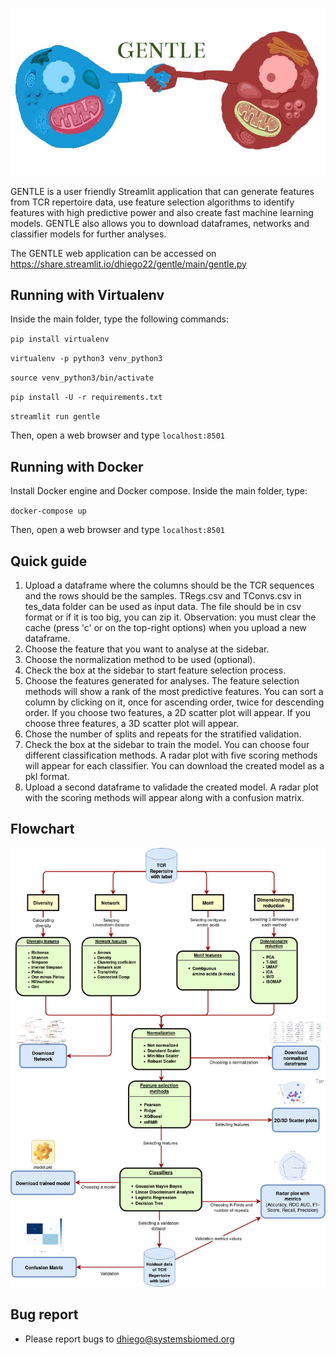 ![alt text](gentle_icon.jpeg)

GENTLE is a user friendly Streamlit application that can generate features from TCR repertoire data, use feature selection algorithms to identify features with high predictive power and also create fast machine learning models. GENTLE also allows you to download dataframes, networks and classifier models for further analyses.

The GENTLE web application can be accessed on https://share.streamlit.io/dhiego22/gentle/main/gentle.py

## Running with Virtualenv

Inside the main folder, type the following commands:
 
  `pip install virtualenv`
  
  `virtualenv -p python3 venv_python3`
  
  `source venv_python3/bin/activate`
  
  `pip install -U -r requirements.txt`
  
  `streamlit run gentle`
  
  Then, open a web browser and type `localhost:8501`
   
## Running with Docker

Install Docker engine and Docker compose. Inside the main folder, type:

  `docker-compose up`
  
Then, open a web browser and type `localhost:8501`

## Quick guide

1. Upload a dataframe where the columns should be the TCR sequences and the rows should be the samples. TRegs.csv and TConvs.csv in tes_data folder can be used as input data. The file should be in csv format or if it is too big, you can zip it. Observation: you must clear the cache (press 'c' or on the top-right options) when you upload a new dataframe.
2. Choose the feature that you want to analyse at the sidebar. 
3. Choose the normalization method to be used (optional).
4. Check the box at the sidebar to start feature selection process.
5. Choose the features generated for analyses. The feature selection methods will show a rank of the most predictive features. You can sort a column by clicking on it, once for ascending order, twice for descending order. If you choose two features, a 2D scatter plot will appear. If you choose three features, a 3D scatter plot will appear. 
6. Chose the number of splits and repeats for the stratified validation.
7. Check the box at the sidebar to train the model. You can choose four different classification methods. A radar plot with five scoring methods will appear for each classifier. You can download the created model as a pkl format.
8. Upload a second dataframe to validade the created model. A radar plot with the scoring methods will appear along with a confusion matrix. 

## Flowchart
![alt text](figs/flowchart.png)
  
## Bug report

- Please report bugs to dhiego@systemsbiomed.org









